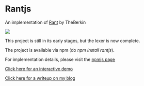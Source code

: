# Rantjs

An implementation of [Rant][1] by TheBerkin

<img src="http://res.cloudinary.com/sven-anders-robbestad/image/upload/c_scale,w_350/v1418975366/rantjs_0.8.4.png">

This project is still in its early stages, but the lexer is now complete.

The project is available via npm (do _npm install rantjs_). 

For implementation details, please visit the [npmjs page][3]

[Click here for an interactive demo][2]

[Click here for a writeup on my blog][4]

[1]: https://github.com/TheBerkin/Rant
[2]: https://rantjs.herokuapp.com/
[3]: https://www.npmjs.com/package/rantjs
[4]: http://www.robbestad.com/2014/12/procedurally-generated-text-with-rantjs.html
